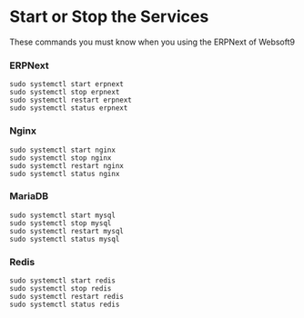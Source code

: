 # Start or Stop the Services

These commands you must know when you using the ERPNext of Websoft9

### ERPNext

```shell
sudo systemctl start erpnext
sudo systemctl stop erpnext
sudo systemctl restart erpnext
sudo systemctl status erpnext

```

### Nginx

```shell
sudo systemctl start nginx
sudo systemctl stop nginx
sudo systemctl restart nginx
sudo systemctl status nginx
```

### MariaDB

```shell
sudo systemctl start mysql
sudo systemctl stop mysql
sudo systemctl restart mysql
sudo systemctl status mysql
```

### Redis

```shell
sudo systemctl start redis
sudo systemctl stop redis
sudo systemctl restart redis
sudo systemctl status redis
```